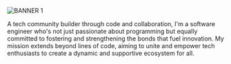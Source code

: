 
![BANNER 1](https://github.com/Adonai-Technologies/Adonai-Technologies/assets/130577072/66b3b844-97c3-4e69-b7b0-d454891b0cf2) 

A tech community builder through code and collaboration, I'm a software engineer who's not just passionate about programming but equally committed to fostering and strengthening the bonds that fuel innovation. My mission extends beyond lines of code, aiming to unite and empower tech enthusiasts to create a dynamic and supportive ecosystem for all.












<!---
Adonai-Technologies/Adonai-Technologies is a ✨ special ✨ repository because its `README.md` (this file) appears on your GitHub profile.
You can click the Preview link to take a look at your changes.
--->
